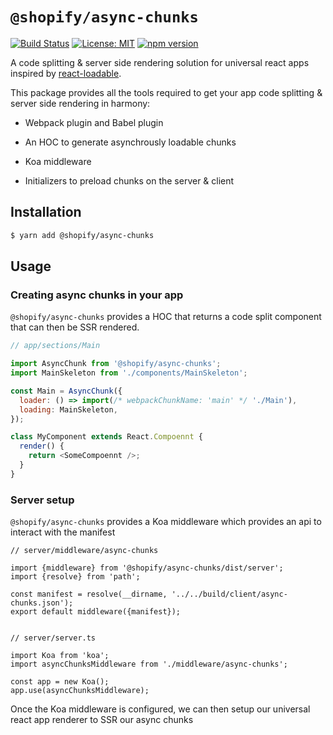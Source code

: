 # `@shopify/async-chunks`

[![Build Status](https://travis-ci.org/Shopify/quilt.svg?branch=master)](https://travis-ci.org/Shopify/quilt)
[![License: MIT](https://img.shields.io/badge/License-MIT-green.svg)](LICENSE.md) [![npm version](https://badge.fury.io/js/%40shopify%2Fasync-chunks.svg)](https://badge.fury.io/js/%40shopify%2Fasync-chunks.svg)

A code splitting & server side rendering solution for universal react apps inspired by [react-loadable](https://github.com/jamiebuilds/react-loadable).

This package provides all the tools required to get your app code splitting & server side rendering in harmony:

- Webpack plugin and Babel plugin

- An HOC to generate asynchrously loadable chunks

- Koa middleware

- Initializers to preload chunks on the server & client

## Installation

```bash
$ yarn add @shopify/async-chunks
```

## Usage

### Creating async chunks in your app

`@shopify/async-chunks` provides a HOC that returns a code split component that can then be SSR rendered.

```js
// app/sections/Main

import AsyncChunk from '@shopify/async-chunks';
import MainSkeleton from './components/MainSkeleton';

const Main = AsyncChunk({
  loader: () => import(/* webpackChunkName: 'main' */ './Main'),
  loading: MainSkeleton,
});

class MyComponent extends React.Compoennt {
  render() {
    return <SomeCompoennt />;
  }
}
```

### Server setup

`@shopify/async-chunks` provides a Koa middleware which provides an api to interact with the manifest

```
// server/middleware/async-chunks

import {middleware} from '@shopify/async-chunks/dist/server';
import {resolve} from 'path';

const manifest = resolve(__dirname, '../../build/client/async-chunks.json');
export default middleware({manifest});


// server/server.ts

import Koa from 'koa';
import asyncChunksMiddleware from './middleware/async-chunks';

const app = new Koa();
app.use(asyncChunksMiddleware);
```

Once the Koa middleware is configured, we can then setup our universal react app renderer to SSR our async chunks

